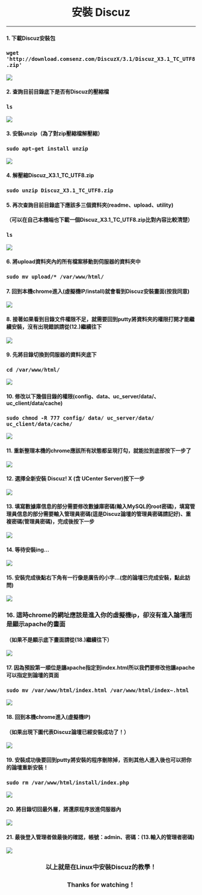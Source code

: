 # **<center>安裝 Discuz</center>**

---

#### 1. 下載Discuz安裝包
### ```wget 'http://download.comsenz.com/DiscuzX/3.1/Discuz_X3.1_TC_UTF8.zip'```
![](../img/inst_part3/part3_1.png)

#### 2. 查詢目前目錄底下是否有Discuz的壓縮檔
### ```ls```
![](../img/inst_part3/part3_2.png)

#### 3. 安裝unzip（為了對zip壓縮檔解壓縮）
### ```sudo apt-get install unzip```
![](../img/inst_part3/part3_3.png)

#### 4. 解壓縮Discuz_X3.1_TC_UTF8.zip
### ```sudo unzip Discuz_X3.1_TC_UTF8.zip```

#### 5. 再次查詢目前目錄底下應該多三個資料夾(readme、upload、utility)
#### （可以在自己本機端也下載一個Discuz_X3.1_TC_UTF8.zip比對內容比較清楚）
### ```ls```
![](../img/inst_part3/part3_4.png)

#### 6. 將upload資料夾內的所有檔案移動到伺服器的資料夾中
### ```sudo mv upload/* /var/www/html/```

#### 7. 回到本機chrome進入(虛擬機IP/install)就會看到Discuz安裝畫面(按我同意)
![](../img/inst_part3/part3_5.png)

#### 8. 接著如果看到目錄文件權限不足，就需要回到putty將資料夾的權限打開才能繼續安裝，沒有出現錯誤請從(12.)繼續往下
![](../img/inst_part3/part3_6.png)

#### 9. 先將目錄切換到伺服器的資料夾底下
### ```cd /var/www/html/```
![](../img/inst_part3/part3_7.png)

#### 10. 修改以下幾個目錄的權限(config、data、uc_server/data/、uc_client/data/cache)
### ```sudo chmod -R 777 config/ data/ uc_server/data/ uc_client/data/cache/```
![](../img/inst_part3/part3_8.png)

#### 11. 重新整理本機的chrome應該所有狀態都呈現打勾，就能拉到底部按下一步了
![](../img/inst_part3/part3_9.png)

#### 12. 選擇全新安裝 Discuz! X (含 UCenter Server)按下一步
![](../img/inst_part3/part3_10.png)

#### 13. 填寫數據庫信息的部分需要修改數據庫密碼(輸入MySQL的root密碼)，填寫管理員信息的部分需要輸入管理員密碼(這是Discuz論壇的管理員密碼請記好)、重複密碼(管理員密碼)，完成後按下一步
![](../img/inst_part3/part3_11.png)

#### 14. 等待安裝ing…
![](../img/inst_part3/part3_12.png)

#### 15. 安裝完成後點右下角有一行像是廣告的小字…(您的論壇已完成安裝，點此訪問)
![](../img/inst_part3/part3_13.png)

### 16. 這時chrome的網址應該是進入你的虛擬機ip，卻沒有進入論壇而是顯示apache的畫面
#### （如果不是顯示底下畫面請從(18.)繼續往下）
![](../img/inst_part1/part1_8.png)

#### 17. 因為預設第一順位是讓apache指定到index.html所以我們要修改他讓apache可以指定到論壇的頁面
### ```sudo mv /var/www/html/index.html /var/www/html/index~.html```
![](../img/inst_part3/part3_14.png)

#### 18. 回到本機chrome進入(虛擬機IP)
#### （如果出現下圖代表Discuz論壇已經安裝成功了！）
![](../img/inst_part3/part3_15.png)

#### 19. 安裝成功後要回到putty將安裝的程序刪除掉，否則其他人進入後也可以把你的論壇重新安裝！
### ```sudo rm /var/www/html/install/index.php```
![](../img/inst_part3/part3_16.png)

#### 20. 將目錄切回最外層，將還原程序放進伺服器內
![](../img/inst_part3/part3_18.png)

#### 21. 最後登入管理者做最後的確認，帳號：admin、密碼：(13.輸入的管理者密碼)
![](../img/inst_part3/part3_17.png)

### **<center>以上就是在Linux中安裝Discuz的教學！</center>**
### **<center>Thanks for watching！</center>**